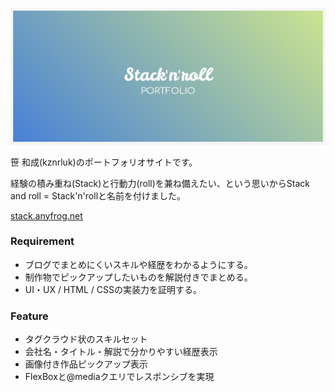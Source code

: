 ![LOGO](https://raw.githubusercontent.com/kznrluk/stacknroll/doc-img/doc-logo.png)

笹 和成(kznrluk)のポートフォリオサイトです。

経験の積み重ね(Stack)と行動力(roll)を兼ね備えたい、という思いからStack and roll = Stack'n'rollと名前を付けました。

[stack.anyfrog.net](https://stack.anyfrog.net)

### Requirement 
* ブログでまとめにくいスキルや経歴をわかるようにする。
* 制作物でピックアップしたいものを解説付きでまとめる。
* UI・UX / HTML / CSSの実装力を証明する。

### Feature
* タグクラウド状のスキルセット
* 会社名・タイトル・解説で分かりやすい経歴表示
* 画像付き作品ピックアップ表示
* FlexBoxと@mediaクエリでレスポンシブを実現
